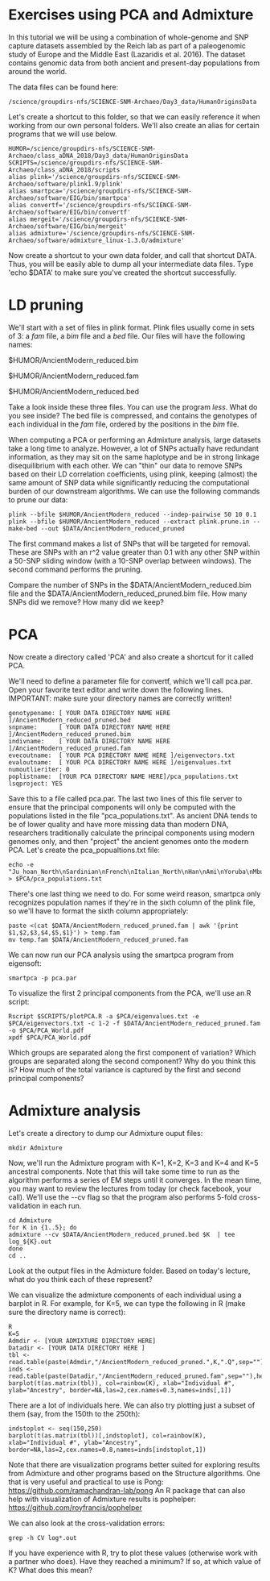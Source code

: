 Exercises using PCA and Admixture
===============

In this tutorial we will be using a combination of whole-genome and SNP capture datasets assembled by the Reich lab as part of a paleogenomic study of Europe and the Middle East (Lazaridis et al. 2016). The dataset contains genomic data from both ancient and present-day populations from around the world.

The data files can be found here:

```
/science/groupdirs-nfs/SCIENCE-SNM-Archaeo/Day3_data/HumanOriginsData
```

Let's create a shortcut to this folder, so that we can easily reference it when working from our own personal folders. We'll also create an alias for certain programs that we will use  below.

```
HUMOR=/science/groupdirs-nfs/SCIENCE-SNM-Archaeo/class_aDNA_2018/Day3_data/HumanOriginsData
SCRIPTS=/science/groupdirs-nfs/SCIENCE-SNM-Archaeo/class_aDNA_2018/scripts
alias plink='/science/groupdirs-nfs/SCIENCE-SNM-Archaeo/software/plink1.9/plink'
alias smartpca='/science/groupdirs-nfs/SCIENCE-SNM-Archaeo/software/EIG/bin/smartpca'
alias convertf='/science/groupdirs-nfs/SCIENCE-SNM-Archaeo/software/EIG/bin/convertf'
alias mergeit='/science/groupdirs-nfs/SCIENCE-SNM-Archaeo/software/EIG/bin/mergeit'
alias admixture='/science/groupdirs-nfs/SCIENCE-SNM-Archaeo/software/admixture_linux-1.3.0/admixture'
```

Now create a shortcut to your own data folder, and call that shortcut DATA. Thus, you will be easily able to dump all your intermediate data files. Type 'echo $DATA' to make sure you've created the shortcut successfully.

# LD pruning

We'll start with a set of files in plink format. Plink files usually come in sets of 3: a *fam* file, a *bim* file and a *bed* file. Our files will have the following names:

$HUMOR/AncientModern_reduced.bim

$HUMOR/AncientModern_reduced.fam

$HUMOR/AncientModern_reduced.bed

Take a look inside these three files. You can use the program *less*. What do you see inside? The bed file is compressed, and contains the genotypes of each individual in the *fam* file, ordered by the positions in the *bim* file.

When computing a PCA or performing an Admixture analysis, large datasets take a long time to analyze. However, a lot of SNPs actually have redundant information, as they may sit on the same haplotype and be in strong linkage disequilibrium with each other. We can "thin" our data to remove SNPs based on their LD correlation coefficients, using plink, keeping (almost) the same amount of SNP data while significantly reducing the computational burden of our downstream algorithms. We can use the following commands to prune our data:

```
plink --bfile $HUMOR/AncientModern_reduced --indep-pairwise 50 10 0.1
plink --bfile $HUMOR/AncientModern_reduced --extract plink.prune.in --make-bed --out $DATA/AncientModern_reduced_pruned
```

The first command makes a list of SNPs that will be targeted for removal. These are SNPs with an r^2 value greater than 0.1 with any other SNP within a 50-SNP sliding window (with a 10-SNP overlap between windows). The second command performs the pruning.

Compare the number of SNPs in the $DATA/AncientModern_reduced.bim file and the $DATA/AncientModern_reduced_pruned.bim file. How many SNPs did we remove? How many did we keep?

# PCA

Now create a directory called 'PCA' and also create a shortcut for it called PCA.

We'll need to define a parameter file for convertf, which we'll call pca.par. Open your favorite text editor and write down the following lines. IMPORTANT: make sure your directory names are correctly written!

```
genotypename: [ YOUR DATA DIRECTORY NAME HERE ]/AncientModern_reduced_pruned.bed
snpname:      [ YOUR DATA DIRECTORY NAME HERE ]/AncientModern_reduced_pruned.bim
indivname:    [ YOUR DATA DIRECTORY NAME HERE ]/AncientModern_reduced_pruned.fam
evecoutname:  [ YOUR PCA DIRECTORY NAME HERE ]/eigenvectors.txt
evaloutname:  [ YOUR PCA DIRECTORY NAME HERE ]/eigenvalues.txt
numoutlieriter: 0
poplistname:  [YOUR PCA DIRECTORY NAME HERE]/pca_populations.txt
lsqproject: YES
```

Save this to a file called pca.par. The last two lines of this file server to ensure that the principal components will only be computed with the populations listed in the file "pca_populations.txt". As ancient DNA tends to be of lower quality and have more missing data than modern DNA, researchers traditionally calculate the principal components using modern genomes only, and then "project" the ancient genomes onto the modern PCA. Let's create the pca_popualtions.txt file:

 ```
 echo -e "Ju_hoan_North\nSardinian\nFrench\nItalian_North\nHan\nAmi\nYoruba\nMbuti\nPapuan\nOrcadian\nMayan\nKaritiana" > $PCA/pca_populations.txt
 ```

There's one last thing we need to do. For some weird reason, smartpca only recognizes population names if they're in the sixth column of the plink file, so we'll have to format the sixth column appropriately:

```
paste <(cat $DATA/AncientModern_reduced_pruned.fam | awk '{print $1,$2,$3,$4,$5,$1}') > temp.fam
mv temp.fam $DATA/AncientModern_reduced_pruned.fam
```

We can now run our PCA analysis using the smartpca program from eigensoft:

```
smartpca -p pca.par
```

To visualize the first 2 principal components from the PCA, we'll use an R script:

```
Rscript $SCRIPTS/plotPCA.R -a $PCA/eigenvalues.txt -e $PCA/eigenvectors.txt -c 1-2 -f $DATA/AncientModern_reduced_pruned.fam -o $PCA/PCA_World.pdf
xpdf $PCA/PCA_World.pdf
```

Which groups are separated along the first component of variation? Which groups are separated along the second component? Why do you think this is? How much of the total variance is captured by the first and second principal components?

# Admixture analysis

Let's create a directory to dump our Admixture ouput files:

```
mkdir Admixture
```

Now, we'll run the Admixture program with K=1, K=2, K=3 and K=4 and K=5 ancestral components. Note that this will take some time to run as the algorithm performs a series of EM steps until it converges. In the mean time, you may want to review the lectures from today (or check facebook, your call). We'll use the --cv flag so that the program also performs 5-fold cross-validation in each run.

```
cd Admixture
for K in {1..5}; do
admixture --cv $DATA/AncientModern_reduced_pruned.bed $K  | tee log_${K}.out
done
cd ..
```

Look at the output files in the Admixture folder. Based on today's lecture, what do you think each of these represent?

We can visualize the admixture components of each individual using a barplot in R. For example, for K=5, we can type the following in R (make sure the directory name is correct):

```
R
K=5
Admdir <- [YOUR ADMIXTURE DIRECTORY HERE]
Datadir <- [YOUR DATA DIRECTORY HERE ] 
tbl <- read.table(paste(Admdir,"/AncientModern_reduced_pruned.",K,".Q",sep=""),header=FALSE)
inds <- read.table(paste(Datadir,"/AncientModern_reduced_pruned.fam",sep=""),header=FALSE) 
barplot(t(as.matrix(tbl)), col=rainbow(K), xlab="Individual #", ylab="Ancestry", border=NA,las=2,cex.names=0.3,names=inds[,1])
```

There are a lot of individuals here. We can also try plotting just a subset of them (say, from the 150th to the 250th):

```
indstoplot <- seq(150,250)
barplot(t(as.matrix(tbl))[,indstoplot], col=rainbow(K), xlab="Individual #", ylab="Ancestry", border=NA,las=2,cex.names=0.8,names=inds[indstoplot,1])
```

Note that there are visualization programs better suited for exploring results from Admixture and other programs based on the Structure algorithms. One that is very useful and practical to use is Pong: https://github.com/ramachandran-lab/pong An R package that can also help with visualization of Admixture results is pophelper: https://github.com/royfrancis/pophelper

We can also look at the cross-validation errors:


```
grep -h CV log*.out
```

If you have experience with R, try to plot these values (otherwise work with a partner who does). Have they reached a minimum? If so, at which value of K? What does this mean?
